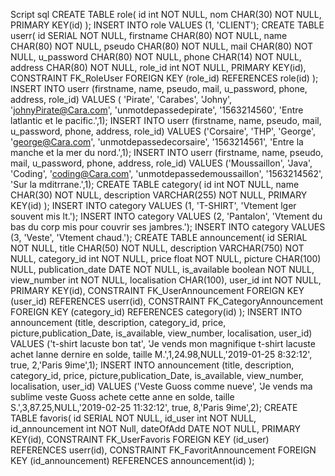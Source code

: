 Script sql
CREATE TABLE role(
id int NOT NULL,
nom CHAR(30) NOT NULL,
PRIMARY KEY(id)
);
INSERT INTO role VALUES (1, 'CLIENT');
CREATE TABLE userr(
id SERIAL NOT NULL,
firstname CHAR(80) NOT NULL,
name CHAR(80) NOT NULL,
pseudo CHAR(80) NOT NULL,
mail CHAR(80) NOT NULL,
u_password CHAR(80) NOT NULL,
phone CHAR(14) NOT NULL,
address CHAR(80) NOT NULL,
role_id int NOT NULL,
PRIMARY KEY(id),
CONSTRAINT FK_RoleUser FOREIGN KEY (role_id)
REFERENCES role(id)
);
INSERT INTO userr (firstname, name, pseudo, mail, u_password, phone, address, role_id) VALUES ( 'Pirate', 'Carabes', 'Johny', 'johnyPirate@Cara.com', 'unmotdepassedepirate', '1563214560', 'Entre latlantic et le pacific.',1);
INSERT INTO userr (firstname, name, pseudo, mail, u_password, phone, address, role_id) VALUES ('Corsaire', 'THP', 'George', 'george@Cara.com', 'unmotdepassedecorsaire', '1563214561', 'Entre la manche et la mer du nord.',1);
INSERT INTO userr (firstname, name, pseudo, mail, u_password, phone, address, role_id) VALUES  ('Moussaillon', 'Java', 'Coding', 'coding@Cara.com', 'unmotdepassedemoussaillon', '1563214562', 'Sur la mditrrane.',1);
CREATE TABLE category(
id int NOT NULL,
name CHAR(30) NOT NULL,
description VARCHAR(255) NOT NULL,
PRIMARY KEY(id)
);
INSERT INTO category VALUES (1, 'T-SHIRT', 'Vtement lger souvent mis lt.');
INSERT INTO category VALUES (2, 'Pantalon', 'Vtement du bas du corp mis pour couvrir ses jambres.');
INSERT INTO category VALUES (3, 'Veste', 'Vtement chaud.');
CREATE TABLE announcement(
id SERIAL NOT NULL,
title CHAR(50) NOT NULL,
description VARCHAR(750) NOT NULL,
category_id int NOT NULL,
price float NOT NULL,
picture CHAR(100) NULL,
publication_date DATE NOT NULL,
is_available boolean NOT NULL,
view_number int NOT NULL,
localisation CHAR(100),
user_id int NOT NULL,
PRIMARY KEY(id),
CONSTRAINT FK_UserAnnouncement FOREIGN KEY (user_id)
REFERENCES userr(id),
CONSTRAINT FK_CategoryAnnouncement FOREIGN KEY (category_id)
REFERENCES category(id)
);
INSERT INTO announcement (title, description, category_id, price, picture,publication_Date, is_available,  view_number, localisation, user_id) VALUES ('t-shirt lacuste bon tat', 'Je vends mon magnifique t-shirt lacuste achet lanne dernire en solde, taille M.',1,24.98,NULL,'2019-01-25 8:32:12', true, 2,'Paris 9ime',1);
INSERT INTO announcement (title, description, category_id, price, picture,publication_Date, is_available,  view_number, localisation, user_id) VALUES ('Veste Guoss comme nueve', 'Je vends ma sublime veste Guoss achete cette anne en solde, taille S.',3,87.25,NULL,'2019-02-25 11:32:12', true, 8,'Paris 9ime',2);
CREATE TABLE favoris(
id SERIAL NOT NULL,
id_user int NOT NULL,
id_announcement int NOT Null,
dateOfAdd DATE NOT NULL,
PRIMARY KEY(id),
CONSTRAINT FK_UserFavoris FOREIGN KEY (id_user)
REFERENCES userr(id),
CONSTRAINT FK_FavoritAnnouncement FOREIGN KEY (id_announcement)
REFERENCES announcement(id)
);